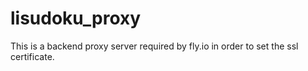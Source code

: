# lisudoku_proxy

This is a backend proxy server required by fly.io in order to set the ssl certificate.
